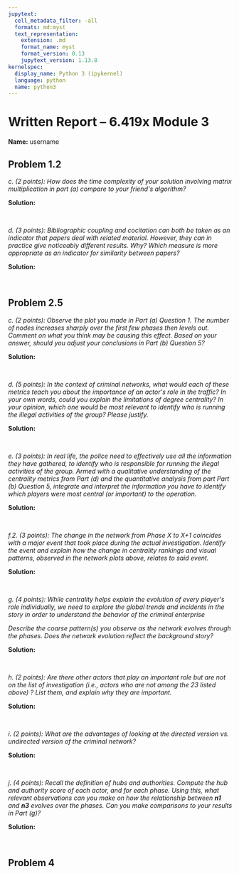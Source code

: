```yaml
---
jupytext:
  cell_metadata_filter: -all
  formats: md:myst
  text_representation:
    extension: .md
    format_name: myst
    format_version: 0.13
    jupytext_version: 1.13.8
kernelspec:
  display_name: Python 3 (ipykernel)
  language: python
  name: python3
---
```


# Written Report – 6.419x Module 3

<div class="author"><b>Name:</b> username</div>

## Problem 1.2

*c. (2 points): How does the time complexity of your solution involving matrix multiplication in part (a) compare to your friend's algorithm?*

**Solution:**


<br>

*d. (3 points): Bibliographic coupling and cocitation can both be taken as an indicator that papers deal with related material. However, they can in practice give noticeably different results. Why? Which measure is more appropriate as an indicator for similarity between papers?*

**Solution:**


<br>

## Problem 2.5

*c. (2 points): Observe the plot you made in Part (a) Question 1. The number of nodes increases sharply over the first few phases then levels out. Comment on what you think may be causing this effect. Based on your answer, should you adjust your conclusions in Part (b) Question 5?*

**Solution:**


<br>

*d. (5 points):  In the context of criminal networks, what would each of these metrics teach you about the importance of an actor's role in the traffic? In your own words, could you explain the limitations of degree centrality? In your opinion, which one would be most relevant to identify who is running the illegal activities of the group? Please justify.*

**Solution:**


<br>

*e. (3 points): In real life, the police need to effectively use all the information they have gathered, to identify who is responsible for running the illegal activities of the group. Armed with a qualitative understanding of the centrality metrics from Part (d) and the quantitative analysis from part Part (b) Question 5, integrate and interpret the information you have to identify which players were most central (or important) to the operation.*

**Solution:**


<br>

*f.2. (3 points):  The change in the network from Phase X to X+1 coincides with a major event that took place during the actual investigation. Identify the event and explain how the change in centrality rankings and visual patterns, observed in the network plots above, relates to said event.*

**Solution:**


<br>

*g. (4 points):  While centrality helps explain the evolution of every player's role individually, we need to explore the global trends and incidents in the story in order to understand the behavior of the criminal enterprise*

*Describe the coarse pattern(s) you observe as the network evolves through the phases. Does the network evolution reflect the background story?*

**Solution:**


<br>

*h. (2 points):  Are there other actors that play an important role but are not on the list of investigation (i.e., actors who are not among the 23 listed above) ? List them, and explain why they are important.*

**Solution:**


<br>

*i. (2 points):  What are the advantages of looking at the directed version vs. undirected version of the criminal network?*

**Solution:**


<br>

*j. (4 points):   Recall the definition of hubs and authorities. Compute the hub and authority score of each actor, and for each phase. Using this, what relevant observations can you make on how the relationship between **n1** and **n3** evolves over the phases. Can you make comparisons to your results in Part (g)?*

**Solution:**


<br>


## Problem 4
